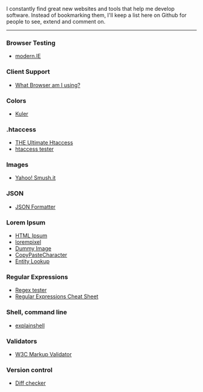I constantly find great new websites and tools that help me develop software.
Instead of bookmarking them, I'll keep a list here on Github for people to see, extend and comment on.

---

### Browser Testing
- [modern.IE](http://www.modern.ie/)

### Client Support
- [What Browser am I using?](http://www.whatsmybrowser.org/)

### Colors
- [Kuler](https://kuler.adobe.com/create/color-wheel/)

### .htaccess
- [THE Ultimate Htaccess](http://www.askapache.com/htaccess/htaccess.html)
- [htaccess tester](http://htaccess.madewithlove.be/)

### Images
- [Yahoo! Smush.it](http://www.smushit.com/ysmush.it/)

### JSON
- [JSON Formatter](http://jsonformatter.curiousconcept.com/)

### Lorem Ipsum
- [HTML Ipsum](http://html-ipsum.com/)
- [lorempixel](http://lorempixel.com/)
- [Dummy Image](http://dummyimage.com/)
- [CopyPasteCharacter](http://copypastecharacter.com/)
- [Entity Lookup](http://entity-lookup.leftlogic.com/)

### Regular Expressions
- [Regex tester](http://regexpal.com/)
- [Regular Expressions Cheat Sheet](http://www.cheatography.com/davechild/cheat-sheets/regular-expressions/)

### Shell, command line
- [explainshell](http://explainshell.com/)

### Validators
- [W3C Markup Validator](http://validator.w3.org/)

### Version control
- [Diff checker](http://www.diffchecker.com/)
